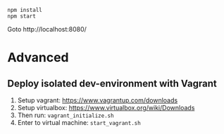 ```
npm install
npm start
````
Goto http://localhost:8080/

# Advanced

## Deploy isolated dev-environment with Vagrant

1. Setup vagrant: https://www.vagrantup.com/downloads
1. Setup virtualbox: https://www.virtualbox.org/wiki/Downloads
1. Then run: `vagrant_initialize.sh`
1. Enter to virtual machine: `start_vagrant.sh`

